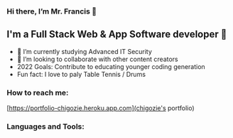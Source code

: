 ### Hi there, I’m Mr. Francis 👋  

## I'm a Full Stack Web & App Software developer 👀
- 🌱 I’m currently studying Advanced IT Security  
- 💞️ I’m looking to collaborate with other content creators
- 2022 Goals: Contribute to educating younger coding generation
- Fun fact: I love to paly Table Tennis / Drums

### How to reach me:

[https://portfolio-chigozie.heroku.app.com](chigozie's portfolio)

### Languages and Tools:

<!---
francisChigozie/francisChigozie is a ✨ special ✨ repository because its `README.md` (this file) appears on your GitHub profile.
You can click the Preview link to take a look at your changes.
--->
